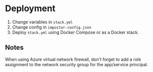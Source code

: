 # Deployment

1. Change variables in `stack.yml`
2. Change config in `impostor-config.json`
3. Deploy `stack.yml` using Docker Compose or as a Docker stack.

## Notes

When using Azure virtual network firewall, don't forget to add a role
assignment to the network security group for the app/service principal.
